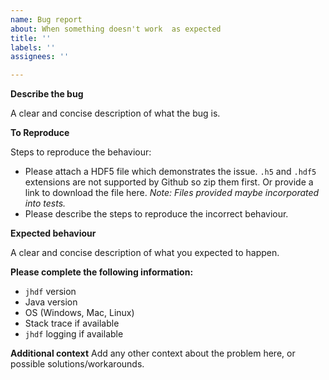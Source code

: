 ```yaml
---
name: Bug report
about: When something doesn't work  as expected
title: ''
labels: ''
assignees: ''

---
```


**Describe the bug**

A clear and concise description of what the bug is.

**To Reproduce**

Steps to reproduce the behaviour:
- Please attach a HDF5 file which demonstrates the issue. `.h5` and `.hdf5` extensions are not supported by Github so zip them first. Or provide a link to download the file here. *Note: Files provided maybe incorporated into tests.*
- Please describe the steps to reproduce the incorrect behaviour.

**Expected behaviour**

A clear and concise description of what you expected to happen.

**Please complete the following information:**
- `jhdf` version
- Java version
- OS (Windows, Mac, Linux)
- Stack trace if available
- `jhdf` logging if available

**Additional context**
Add any other context about the problem here, or possible solutions/workarounds.
